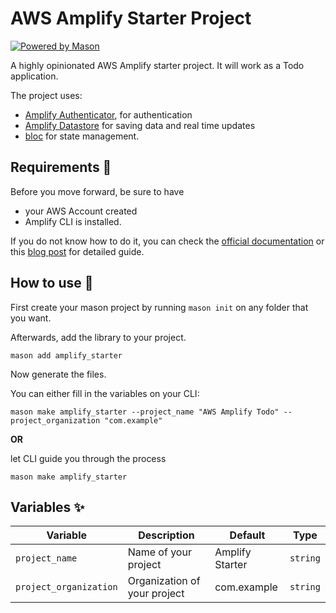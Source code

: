 # AWS Amplify Starter Project

[![Powered by Mason](https://img.shields.io/endpoint?url=https%3A%2F%2Ftinyurl.com%2Fmason-badge)](https://github.com/felangel/mason)

A highly opinionated AWS Amplify starter project. It will work as a Todo application. 

The project uses:
- [Amplify Authenticator](https://pub.dev/packages/amplify_authenticator), for authentication
- [Amplify Datastore](https://pub.dev/packages/amplify_datastore) for saving data and real time updates
- [bloc](https://pub.dev/packages/bloc) for state management.

## Requirements 🚀

Before you move forward, be sure to have 
- your AWS Account created
- Amplify CLI is installed.

If you do not know how to do it, you can check the [official documentation](https://docs.amplify.aws/start/getting-started/installation/q/integration/flutter/) or this [blog post](https://medium.com/p/ef748798fdbf) for detailed guide.

## How to use 🚀

First create your mason project by running `mason init` on any folder that you want.

Afterwards, add the library to your project.

```shell
mason add amplify_starter
```

Now generate the files. 

You can either fill in the variables on your CLI:

```shell
mason make amplify_starter --project_name "AWS Amplify Todo" --project_organization "com.example"
```

**OR**

let CLI guide you through the process

```shell
mason make amplify_starter
```

## Variables ✨

| Variable               | Description                  | Default         | Type     |
|------------------------|------------------------------|-----------------|----------|
| `project_name`         | Name of your project         | Amplify Starter | `string` |
| `project_organization` | Organization of your project | com.example     | `string` |


